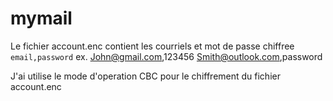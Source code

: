 # mymail

Le fichier account.enc contient les courriels et mot de passe chiffree `email,password`
	ex. 
		John@gmail.com,123456
		Smith@outlook.com,password

J'ai utilise le mode d'operation CBC pour le chiffrement du fichier account.enc
